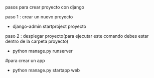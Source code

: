 pasos para crear proyecto con django

paso 1 : crear un nuevo proyecto

- django-admin startproject proyecto

paso 2 : desplegar proyecto(para ejecutar este comando debes estar dentro de la carpeta proyecto)

- python manage.py runserver

#para crear un app

- python manage.py startapp web